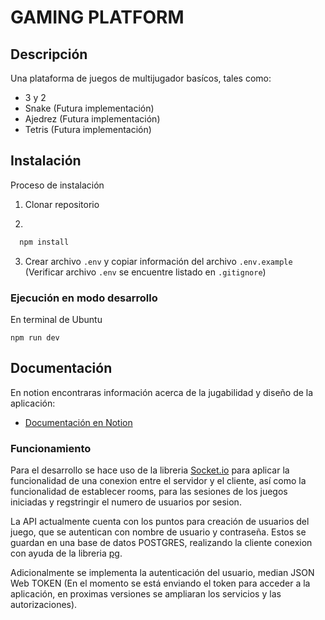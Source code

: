 
# GAMING PLATFORM

## Descripción
Una plataforma de juegos de multijugador basícos, tales como:
* 3 y 2
* Snake (Futura implementación)
* Ajedrez (Futura implementación)
* Tetris (Futura implementación)




## Instalación

Proceso de instalación

1. Clonar repositorio

2. 

```bash 
  npm install 
```

3. Crear archivo `.env` y copiar información del archivo `.env.example` (Verificar archivo `.env` se encuentre listado en `.gitignore`)

### Ejecución en modo desarrollo

En terminal de Ubuntu 

```
npm run dev
```


## Documentación

En notion encontraras información acerca de la jugabilidad y diseño de la aplicación:

- [Documentación en Notion](https://www.notion.so/Cards-Game-3-and-2-Multiplayer-8eb35e7286f445758ef1d7624638c3f4)

### Funcionamiento

Para el desarrollo se hace uso de la libreria [Socket.io](https://socket.io/) 
para aplicar la funcionalidad de una conexion entre el servidor y el cliente, así como 
la funcionalidad de establecer rooms, para las sesiones de los juegos iniciadas y regstringir 
el numero de usuarios por sesion.

La API actualmente cuenta con los puntos para creación de usuarios del juego, que se autentican
con nombre de usuario y contraseña. Estos se guardan en una base de datos POSTGRES, realizando la cliente
conexion con ayuda de la libreria [pg](https://node-postgres.com/).

Adicionalmente se implementa la autenticación del usuario, median JSON Web TOKEN (En el momento se está 
enviando el token para acceder a la aplicación, en proximas versiones se ampliaran los servicios y las autorizaciones).
